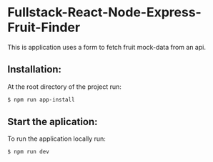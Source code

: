 # Fullstack-React-Node-Express-Fruit-Finder

This is application uses a form to fetch fruit mock-data from an api.

## Installation:

At the root directory of the project run: 

```bash
$ npm run app-install
```

## Start the aplication:

To run the application locally run: 

```bash
$ npm run dev
```
